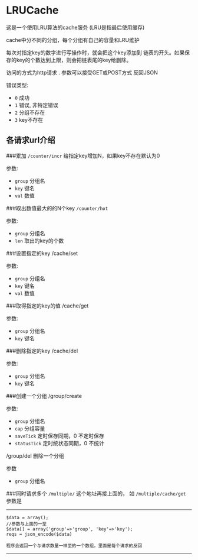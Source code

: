LRUCache
=========

这是一个使用LRU算法的cache服务 (LRU是指最后使用缓存)

cache中分不同的分组，每个分组有自己的容量和LRU维护

每次对指定key的数字进行写操作时，就会把这个key添加到
链表的开头。如果保存的key的个数达到上限，则会把链表尾的key给删除。

访问的方式为http请求 .
参数可以接受GET或POST方式
反回JSON

错误类型:
* `0` 成功
* `1` 错误, 非特定错误
* `2` 分组不存在
* `3` key不存在

各请求url介绍
------------

###累加
`/counter/incr`
给指定key增加N，如果key不存在默认为0

参数:
* `group` 分组名
* `key` 键名
* `val` 数值

###取出数值最大的的N个key
`/counter/hot`

参数:
* `group` 分组名
* `len` 取出的key的个数

###设置指定的key
/cache/set

参数:
* `group` 分组名
* `key` 键名
* `val` 数值

###取得指定的key的值
/cache/get

参数:
* `group` 分组名
* `key` 键名

###删除指定的key
/cache/del

参数:
* `group` 分组名
* `key` 键名

###创建一个分组
/group/create

参数:
* `group` 分组名
* `cap`   分组容量
* `saveTick`   定时保存同期，0 不定时保存
* `statusTick` 定时统状态同期，0 不统计

/group/del
删除一个分组

参数
* `group` 分组名

###同时请求多个
`/multiple/` 这个地址再接上面的， 如 `/multiple/cache/get` 
参数是

-----------
	$data = array();
	//参数与上面的一至
	$data[] = array('group'=>'group', 'key'=>'key');
	reqs = json_encode($data)

	程序会返回一个与请求数量一样至的一个数组，里面是每个请求的反回
-----------

